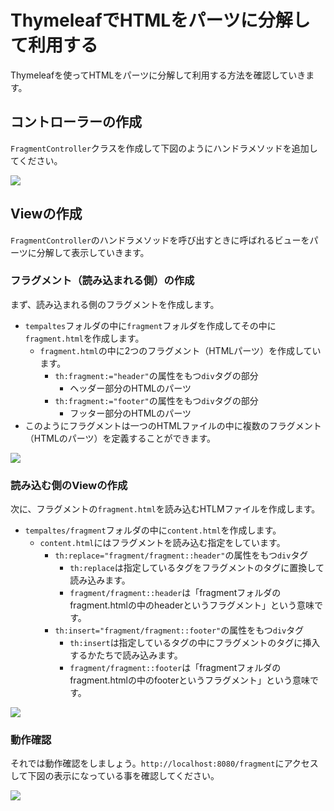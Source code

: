 # ThymeleafでHTMLをパーツに分解して利用する

Thymeleafを使ってHTMLをパーツに分解して利用する方法を確認していきます。

## コントローラーの作成

`FragmentController`クラスを作成して下図のようにハンドラメソッドを追加してください。

![](https://www.image-pit.com/sboot-text/img/thymeleaf-fragment-01.png)

## Viewの作成

`FragmentController`のハンドラメソッドを呼び出すときに呼ばれるビューをパーツに分解して表示していきます。

### フラグメント（読み込まれる側）の作成

まず、読み込まれる側のフラグメントを作成します。
- `tempaltes`フォルダの中に`fragment`フォルダを作成してその中に`fragment.html`を作成します。
  - `fragment.html`の中に2つのフラグメント（HTMLパーツ）を作成しています。
    - `th:fragment:="header"`の属性をもつ`div`タグの部分
      - ヘッダー部分のHTMLのパーツ
    - `th:fragment:="footer"`の属性をもつ`div`タグの部分
      - フッター部分のHTMLのパーツ
- このようにフラグメントは一つのHTMLファイルの中に複数のフラグメント（HTMLのパーツ）を定義することができます。

![](https://www.image-pit.com/sboot-text/img/thymeleaf-fragment-02.png)

### 読み込む側のViewの作成

次に、フラグメントの`fragment.html`を読み込むHTLMファイルを作成します。
- `tempaltes/fragment`フォルダの中に`content.html`を作成します。
  - `content.html`にはフラグメントを読み込む指定をしています。
    - `th:replace="fragment/fragment::header"`の属性をもつ`div`タグ
      - `th:replace`は指定しているタグをフラグメントのタグに置換して読み込みます。
      - `fragment/fragment::header`は「fragmentフォルダのfragment.htmlの中のheaderというフラグメント」という意味です。
    - `th:insert="fragment/fragment::footer"`の属性をもつ`div`タグ
      - `th:insert`は指定しているタグの中にフラグメントのタグに挿入するかたちで読み込みます。
      - `fragment/fragment::footer`は「fragmentフォルダのfragment.htmlの中のfooterというフラグメント」という意味です。

![](https://www.image-pit.com/sboot-text/img/thymeleaf-fragment-03.png)

### 動作確認

それでは動作確認をしましょう。`http://localhost:8080/fragment`にアクセスして下図の表示になっている事を確認してください。

![](https://www.image-pit.com/sboot-text/img/thymeleaf-fragment-04.png)
